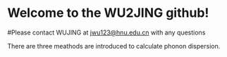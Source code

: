 # Welcome to the WU2JING github!
#Please contact WUJING at jwu123@hnu.edu.cn with any questions

There are three meathods are introduced to calculate phonon dispersion.
